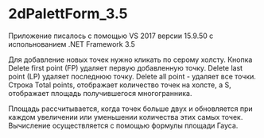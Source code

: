 # 2dPalettForm_3.5

Приложение писалось с помощью VS 2017 версии 15.9.50 с испольнованием .NET Framework 3.5

Для добавление новых точек нужно кликать по серому холсту.
Кнопка Delete first point (FP) удаляет первую добавленную точку. Delete last point (LP) удаляет последнюю точку. Delete all point - удаляет все точки.
Строка Total points, отображает количество точек на холсте, а S, отображает площадь получившегося многогранника. 

Площадь рассчитывается, когда точек больше двух и обновляется при каждом увеличении или уменьшении количества этих самых точек. 
Вычисление осуществляется с помощью формулы площади Гауса.
